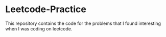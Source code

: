 # Leetcode-Practice
This repository contains the code for the problems that I found interesting when I was coding on leetcode.
